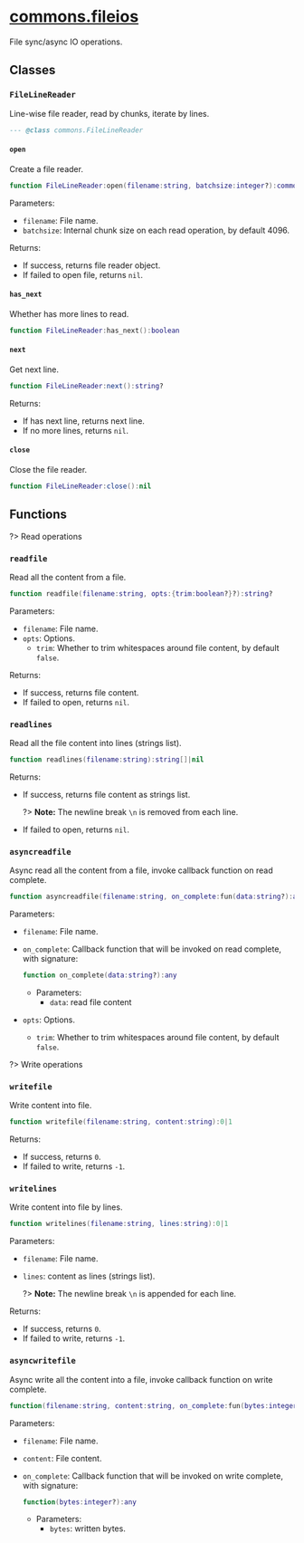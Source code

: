 <!-- markdownlint-disable MD001 MD013 MD034 MD033 MD051 -->

# [commons.fileios](https://github.com/linrongbin16/commons.nvim/blob/main/lua/commons/fileios.lua)

File sync/async IO operations.

## Classes

### `FileLineReader`

Line-wise file reader, read by chunks, iterate by lines.

```lua
--- @class commons.FileLineReader
```

#### `open`

Create a file reader.

```lua
function FileLineReader:open(filename:string, batchsize:integer?):commons.FileLineReader?
```

Parameters:

- `filename`: File name.
- `batchsize`: Internal chunk size on each read operation, by default 4096.

Returns:

- If success, returns file reader object.
- If failed to open file, returns `nil`.

#### `has_next`

Whether has more lines to read.

```lua
function FileLineReader:has_next():boolean
```

#### `next`

Get next line.

```lua
function FileLineReader:next():string?
```

Returns:

- If has next line, returns next line.
- If no more lines, returns `nil`.

#### `close`

Close the file reader.

```lua
function FileLineReader:close():nil
```

## Functions

?> Read operations

### `readfile`

Read all the content from a file.

```lua
function readfile(filename:string, opts:{trim:boolean?}?):string?
```

Parameters:

- `filename`: File name.
- `opts`: Options.
  - `trim`: Whether to trim whitespaces around file content, by default `false`.

Returns:

- If success, returns file content.
- If failed to open, returns `nil`.

### `readlines`

Read all the file content into lines (strings list).

```lua
function readlines(filename:string):string[]|nil
```

Returns:

- If success, returns file content as strings list.

  ?> **Note:** The newline break `\n` is removed from each line.

- If failed to open, returns `nil`.

### `asyncreadfile`

Async read all the content from a file, invoke callback function on read complete.

```lua
function asyncreadfile(filename:string, on_complete:fun(data:string?):any, opts:{trim:boolean?}?):nil
```

Parameters:

- `filename`: File name.
- `on_complete`: Callback function that will be invoked on read complete, with signature:

  ```lua
  function on_complete(data:string?):any
  ```

  - Parameters:
    - `data`: read file content

- `opts`: Options.
  - `trim`: Whether to trim whitespaces around file content, by default `false`.

?> Write operations

### `writefile`

Write content into file.

```lua
function writefile(filename:string, content:string):0|1
```

Returns:

- If success, returns `0`.
- If failed to write, returns `-1`.

### `writelines`

Write content into file by lines.

```lua
function writelines(filename:string, lines:string):0|1
```

Parameters:

- `filename`: File name.
- `lines`: content as lines (strings list).

  ?> **Note:** The newline break `\n` is appended for each line.

Returns:

- If success, returns `0`.
- If failed to write, returns `-1`.

### `asyncwritefile`

Async write all the content into a file, invoke callback function on write complete.

```lua
function(filename:string, content:string, on_complete:fun(bytes:integer?):any):nil
```

Parameters:

- `filename`: File name.
- `content`: File content.
- `on_complete`: Callback function that will be invoked on write complete, with signature:

  ```lua
  function(bytes:integer?):any
  ```

  - Parameters:
    - `bytes`: written bytes.
